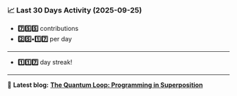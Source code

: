 <!--START_STATS-->
### 📈 Last 30 Days Activity (2025-09-25)  
- **7️⃣5️⃣5️⃣** contributions  
- **2️⃣5️⃣•1️⃣7️⃣** per day
---
- **1️⃣1️⃣7️⃣** day streak!
---
📝 **Latest blog:** [**The Quantum Loop: Programming in Superposition**](https://andriak.com/blog/quantum-loop)
<!--END_STATS-->
